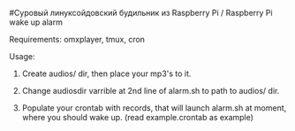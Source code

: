 #Суровый линуксойдовский будильник из Raspberry Pi / Raspberry Pi wake up alarm

Requirements: omxplayer, tmux, cron

Usage:

1. Create audios/ dir, then place your mp3's to it.

2. Change audiosdir varrible at 2nd line of alarm.sh to path to audios/ dir.

3. Populate your crontab with records, that will launch alarm.sh at moment, where you should wake up. (read example.crontab as example)
